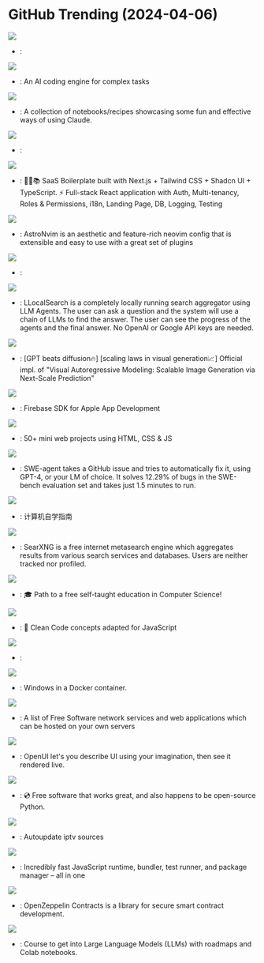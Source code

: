 # GitHub Trending (2024-04-06)

![](https://img.shields.io/badge/Rust-New%2083-green?style=flat-square&logo=appveyor)
- [](https://github.comundefined): 

![](https://img.shields.io/badge/Go-New%201-green?style=flat-square&logo=appveyor)
- [](https://github.comundefined): An AI coding engine for complex tasks

![](https://img.shields.io/badge/Jupyter%20Notebook-New%2049-green?style=flat-square&logo=appveyor)
- [](https://github.comundefined): A collection of notebooks/recipes showcasing some fun and effective ways of using Claude.

![](https://img.shields.io/badge/Rust-New%2074-green?style=flat-square&logo=appveyor)
- [](https://github.comundefined): 

![](https://img.shields.io/badge/TypeScript-New%20315-green?style=flat-square&logo=appveyor)
- [](https://github.comundefined): 🚀🎉📚 SaaS Boilerplate built with Next.js + Tailwind CSS + Shadcn UI + TypeScript. ⚡️ Full-stack React application with Auth, Multi-tenancy, Roles & Permissions, i18n, Landing Page, DB, Logging, Testing

![](https://img.shields.io/badge/Lua-New%20163-green?style=flat-square&logo=appveyor)
- [](https://github.comundefined): AstroNvim is an aesthetic and feature-rich neovim config that is extensible and easy to use with a great set of plugins

![](https://img.shields.io/badge/Shell-New%2036-green?style=flat-square&logo=appveyor)
- [](https://github.comundefined): 

![](https://img.shields.io/badge/Go-New%20543-green?style=flat-square&logo=appveyor)
- [](https://github.comundefined): LLocalSearch is a completely locally running search aggregator using LLM Agents. The user can ask a question and the system will use a chain of LLMs to find the answer. The user can see the progress of the agents and the final answer. No OpenAI or Google API keys are needed.

![](https://img.shields.io/badge/Python-New%20130-green?style=flat-square&logo=appveyor)
- [](https://github.comundefined): [GPT beats diffusion🔥] [scaling laws in visual generation📈] Official impl. of "Visual Autoregressive Modeling: Scalable Image Generation via Next-Scale Prediction"

![](https://img.shields.io/badge/Objective-C-New%2028-green?style=flat-square&logo=appveyor)
- [](https://github.comundefined): Firebase SDK for Apple App Development

![](https://img.shields.io/badge/CSS-New%20120-green?style=flat-square&logo=appveyor)
- [](https://github.comundefined): 50+ mini web projects using HTML, CSS & JS

![](https://img.shields.io/badge/Python-New%201-green?style=flat-square&logo=appveyor)
- [](https://github.comundefined): SWE-agent takes a GitHub issue and tries to automatically fix it, using GPT-4, or your LM of choice. It solves 12.29% of bugs in the SWE-bench evaluation set and takes just 1.5 minutes to run.

![](https://img.shields.io/badge/HTML-New%20892-green?style=flat-square&logo=appveyor)
- [](https://github.comundefined): 计算机自学指南

![](https://img.shields.io/badge/Python-New%20329-green?style=flat-square&logo=appveyor)
- [](https://github.comundefined): SearXNG is a free internet metasearch engine which aggregates results from various search services and databases. Users are neither tracked nor profiled.

![](https://img.shields.io/badge/none-New%20292-green?style=flat-square&logo=appveyor)
- [](https://github.comundefined): 🎓 Path to a free self-taught education in Computer Science!

![](https://img.shields.io/badge/JavaScript-New%2062-green?style=flat-square&logo=appveyor)
- [](https://github.comundefined): 🛁 Clean Code concepts adapted for JavaScript

![](https://img.shields.io/badge/none-New%204-green?style=flat-square&logo=appveyor)
- [](https://github.comundefined): 

![](https://img.shields.io/badge/Shell-New%20180-green?style=flat-square&logo=appveyor)
- [](https://github.comundefined): Windows in a Docker container.

![](https://img.shields.io/badge/none-New%20194-green?style=flat-square&logo=appveyor)
- [](https://github.comundefined): A list of Free Software network services and web applications which can be hosted on your own servers

![](https://img.shields.io/badge/TypeScript-New%20433-green?style=flat-square&logo=appveyor)
- [](https://github.comundefined): OpenUI let's you describe UI using your imagination, then see it rendered live.

![](https://img.shields.io/badge/Jupyter%20Notebook-New%2067-green?style=flat-square&logo=appveyor)
- [](https://github.comundefined): 💿 Free software that works great, and also happens to be open-source Python.

![](https://img.shields.io/badge/TypeScript-New%20148-green?style=flat-square&logo=appveyor)
- [](https://github.comundefined): Autoupdate iptv sources

![](https://img.shields.io/badge/Zig-New%20130-green?style=flat-square&logo=appveyor)
- [](https://github.comundefined): Incredibly fast JavaScript runtime, bundler, test runner, and package manager – all in one

![](https://img.shields.io/badge/JavaScript-New%207-green?style=flat-square&logo=appveyor)
- [](https://github.comundefined): OpenZeppelin Contracts is a library for secure smart contract development.

![](https://img.shields.io/badge/Jupyter%20Notebook-New%20108-green?style=flat-square&logo=appveyor)
- [](https://github.comundefined): Course to get into Large Language Models (LLMs) with roadmaps and Colab notebooks.

